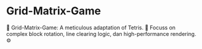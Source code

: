 # Grid-Matrix-Game
🧱 Grid-Matrix-Game: A meticulous adaptation of Tetris. 🧠 Focuss on complex block rotation, line clearing logic, dan high-performance rendering. ⚙️
